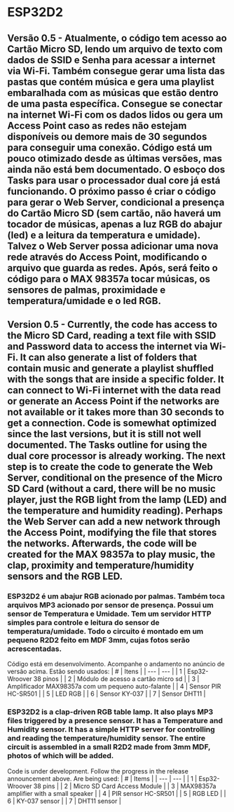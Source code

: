 # ESP32D2

## Versão 0.5 - Atualmente, o código tem acesso ao Cartão Micro SD, lendo um arquivo de texto com dados de SSID e Senha para acessar a internet via Wi-Fi. Também consegue gerar uma lista das pastas que contém música e gera uma playlist embaralhada com as músicas que estão dentro de uma pasta específica. Consegue se conectar na internet Wi-Fi com os dados lidos ou gera um Access Point caso as redes não estejam disponíveis ou demore mais de 30 segundos para conseguir uma conexão. Código está um pouco otimizado desde as últimas versões, mas ainda não está bem documentado. O esboço dos Tasks para usar o processador dual core já está funcionando. O próximo passo é criar o código para gerar o Web Server, condicional a presença do Cartão Micro SD (sem cartão, não haverá um tocador de músicas, apenas a luz RGB do abajur (led) e a leitura da temperatura e umidade). Talvez o Web Server possa adicionar uma nova rede através do Access Point, modificando o arquivo que guarda as redes. Após, será feito o código para o  MAX 98357a tocar músicas, os sensores de palmas, proximidade e temperatura/umidade e o led RGB. 

## Version 0.5 - Currently, the code has access to the Micro SD Card, reading a text file with SSID and Password data to access the internet via Wi-Fi. It can also generate a list of folders that contain music and generate a playlist shuffled with the songs that are inside a specific folder. It can connect to Wi-Fi internet with the data read or generate an Access Point if the networks are not available or it takes more than 30 seconds to get a connection. Code is somewhat optimized since the last versions, but it is still not well documented. The Tasks outline for using the dual core processor is already working. The next step is to create the code to generate the Web Server, conditional on the presence of the Micro SD Card (without a card, there will be no music player, just the RGB light from the lamp (LED) and the temperature and humidity reading). Perhaps the Web Server can add a new network through the Access Point, modifying the file that stores the networks. Afterwards, the code will be created for the MAX 98357a to play music, the clap, proximity and temperature/humidity sensors and the RGB LED.

### ESP32D2 é um abajur RGB acionado por palmas. Também toca arquivos MP3 acionado por sensor de presença. Possui um sensor de Temperatura e Umidade. Tem um servidor HTTP simples para controle e leitura do sensor de temperatura/umidade. Todo o circuito é montado em um pequeno R2D2 feito em MDF 3mm, cujas fotos serão acrescentadas.

Código está em desenvolvimento. Acompanhe o andamento no anúncio de versão acima. 
Estão sendo usados:
| # | Itens |
| --- | --- |
| 1 | Esp32-Wroover 38 pinos |
| 2 | Módulo de acesso a cartão micro sd |
| 3 | Amplificador MAX98357a com um pequeno auto-falante |
| 4 | Sensor PIR HC-SR501 |
| 5 | LED RGB |
| 6 | Sensor KY-037 |
| 7 | Sensor DHT11 |

### ESP32D2 is a clap-driven RGB table lamp. It also plays MP3 files triggered by a presence sensor. It has a Temperature and Humidity sensor. It has a simple HTTP server for controlling and reading the temperature/humidity sensor. The entire circuit is assembled in a small R2D2 made from 3mm MDF, photos of which will be added.

Code is under development. Follow the progress in the release announcement above.
Are being used:
| # | Items |
| --- | --- |
| 1 | Esp32-Wroover 38 pins |
| 2 | Micro SD Card Access Module |
| 3 | MAX98357a amplifier with a small speaker |
| 4 | PIR sensor HC-SR501 |
| 5 | RGB LED |
| 6 | KY-037 sensor |
| 7 | DHT11 sensor |
